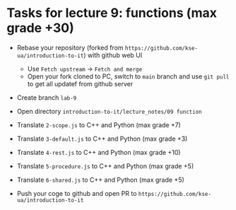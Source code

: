 # Tasks for lecture 9: functions (max grade +30)

- Rebase your repository (forked from
  `https://github.com/kse-ua/introduction-to-it`)
  with github web UI
  - Use `Fetch upstream` -> `Fetch and merge`
  - Open your fork cloned to PC, switch to `main` branch and use `git pull` to
    get all updatef from github server
- Create branch `lab-9`
- Open directory `introduction-to-it/lecture_notes/09 function`
- Translate `2-scope.js` to C++ and Python (max grade +7)

- Translate `3-default.js` to C++ and Python (max grade +3)
- Translate `4-rest.js` to C++ and Python (max grade +10)
- Translate `5-procedure.js` to C++ and Python (max grade +5)
- Translate `6-shared.js` to C++ and Python (max grade +5)
- Push your coge to github and open PR to
  `https://github.com/kse-ua/introduction-to-it`
